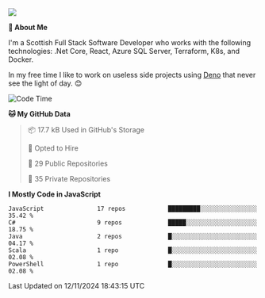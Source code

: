 <img src="https://github.com/jasonhughes94/jasonhughes94/blob/main/header.png?raw=true">

**:tangerine: About Me**

I'm a Scottish Full Stack Software Developer who works with the following technologies: .Net Core, React, Azure SQL Server, Terraform, K8s, and Docker.

In my free time I like to work on useless side projects using [Deno](https://deno.land/) that never see the light of day. 😊

<!--START_SECTION:waka-->
![Code Time](http://img.shields.io/badge/Code%20Time-1%2C121%20hrs%2017%20mins-blue)

**🐱 My GitHub Data** 

> 📦 17.7 kB Used in GitHub's Storage 
 > 
> 💼 Opted to Hire
 > 
> 📜 29 Public Repositories 
 > 
> 🔑 35 Private Repositories 
 > 
**I Mostly Code in JavaScript** 

```text
JavaScript               17 repos            █████████░░░░░░░░░░░░░░░░   35.42 % 
C#                       9 repos             █████░░░░░░░░░░░░░░░░░░░░   18.75 % 
Java                     2 repos             █░░░░░░░░░░░░░░░░░░░░░░░░   04.17 % 
Scala                    1 repo              █░░░░░░░░░░░░░░░░░░░░░░░░   02.08 % 
PowerShell               1 repo              █░░░░░░░░░░░░░░░░░░░░░░░░   02.08 % 
```




 Last Updated on 12/11/2024 18:43:15 UTC
<!--END_SECTION:waka-->
